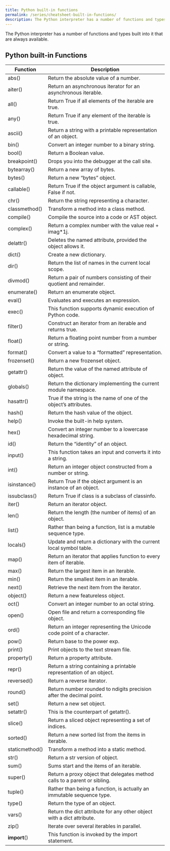 ```yaml
---
title: Python built-in functions
permalink: /series/cheatsheet-built-in-functions/
description: The Python interpreter has a number of functions and types built into it that are always available.
---
```



The Python interpreter has a number of functions and types built into it that are always available.

## Python built-in Functions

| Function                                                             | Description                                                               |
| -------------------------------------------------------------------- | ------------------------------------------------------------------------- |
| <router-link to='/builtin/abs'>abs()</router-link>                   | Return the absolute value of a number.                                    |
| <router-link to='/builtin/aiter'>aiter()</router-link>               | Return an asynchronous iterator for an asynchronous iterable.             |
| <router-link to='/builtin/all'>all()</router-link>                   | Return True if all elements of the iterable are true.                     |
| <router-link to='/builtin/any'>any()</router-link>                   | Return True if any element of the iterable is true.                       |
| <router-link to='/builtin/ascii'>ascii()</router-link>               | Return a string with a printable representation of an object.             |
| <router-link to='/builtin/bin'>bin()</router-link>                   | Convert an integer number to a binary string.                             |
| <router-link to='/builtin/bool'>bool()</router-link>                 | Return a Boolean value.                                                   |
| <router-link to='/builtin/breakpoint'>breakpoint()</router-link>     | Drops you into the debugger at the call site.                             |
| <router-link to='/builtin/bytearray'>bytearray()</router-link>       | Return a new array of bytes.                                              |
| <router-link to='/builtin/bytes'>bytes()</router-link>               | Return a new “bytes” object.                                              |
| <router-link to='/builtin/callable'>callable()</router-link>         | Return True if the object argument is callable, False if not.             |
| <router-link to='/builtin/chr'>chr()</router-link>                   | Return the string representing a character.                               |
| <router-link to='/builtin/classmethod'>classmethod()</router-link>   | Transform a method into a class method.                                   |
| <router-link to='/builtin/compile'>compile()</router-link>           | Compile the source into a code or AST object.                             |
| <router-link to='/builtin/complex'>complex()</router-link>           | Return a complex number with the value real + imag\*1j.                   |
| <router-link to='/builtin/delattr'>delattr()</router-link>           | Deletes the named attribute, provided the object allows it.               |
| <router-link to='/builtin/dict'>dict()</router-link>                 | Create a new dictionary.                                                  |
| <router-link to='/builtin/dir'>dir()</router-link>                   | Return the list of names in the current local scope.                      |
| <router-link to='/builtin/divmod'>divmod()</router-link>             | Return a pair of numbers consisting of their quotient and remainder.      |
| <router-link to='/builtin/enumerate'>enumerate()</router-link>       | Return an enumerate object.                                               |
| <router-link to='/builtin/eval'>eval()</router-link>                 | Evaluates and executes an expression.                                     |
| <router-link to='/builtin/exec'>exec()</router-link>                 | This function supports dynamic execution of Python code.                  |
| <router-link to='/builtin/filter'>filter()</router-link>             | Construct an iterator from an iterable and returns true.                  |
| <router-link to='/builtin/float'>float()</router-link>               | Return a floating point number from a number or string.                   |
| <router-link to='/builtin/format'>format()</router-link>             | Convert a value to a “formatted” representation.                          |
| <router-link to='/builtin/frozenset'>frozenset()</router-link>       | Return a new frozenset object.                                            |
| <router-link to='/builtin/getattr'>getattr()</router-link>           | Return the value of the named attribute of object.                        |
| <router-link to='/builtin/globals'>globals()</router-link>           | Return the dictionary implementing the current module namespace.          |
| <router-link to='/builtin/hasattr'>hasattr()</router-link>           | True if the string is the name of one of the object’s attributes.         |
| <router-link to='/builtin/hash'>hash()</router-link>                 | Return the hash value of the object.                                      |
| <router-link to='/builtin/help'>help()</router-link>                 | Invoke the built-in help system.                                          |
| <router-link to='/builtin/hex'>hex()</router-link>                   | Convert an integer number to a lowercase hexadecimal string.              |
| <router-link to='/builtin/id'>id()</router-link>                     | Return the “identity” of an object.                                       |
| <router-link to='/builtin/input'>input()</router-link>               | This function takes an input and converts it into a string.               |
| <router-link to='/builtin/int'>int()</router-link>                   | Return an integer object constructed from a number or string.             |
| <router-link to='/builtin/isinstance'>isinstance()</router-link>     | Return True if the object argument is an instance of an object.           |
| <router-link to='/builtin/issubclass'>issubclass()</router-link>     | Return True if class is a subclass of classinfo.                          |
| <router-link to='/builtin/iter'>iter()</router-link>                 | Return an iterator object.                                                |
| <router-link to='/builtin/len'>len()</router-link>                   | Return the length (the number of items) of an object.                     |
| <router-link to='/builtin/list'>list()</router-link>                 | Rather than being a function, list is a mutable sequence type.            |
| <router-link to='/builtin/locals'>locals()</router-link>             | Update and return a dictionary with the current local symbol table.       |
| <router-link to='/builtin/map'>map()</router-link>                   | Return an iterator that applies function to every item of iterable.       |
| <router-link to='/builtin/max'>max()</router-link>                   | Return the largest item in an iterable.                                   |
| <router-link to='/builtin/min'>min()</router-link>                   | Return the smallest item in an iterable.                                  |
| <router-link to='/builtin/next'>next()</router-link>                 | Retrieve the next item from the iterator.                                 |
| <router-link to='/builtin/object'>object()</router-link>             | Return a new featureless object.                                          |
| <router-link to='/builtin/oct'>oct()</router-link>                   | Convert an integer number to an octal string.                             |
| <router-link to='/builtin/open'>open()</router-link>                 | Open file and return a corresponding file object.                         |
| <router-link to='/builtin/ord'>ord()</router-link>                   | Return an integer representing the Unicode code point of a character.     |
| <router-link to='/builtin/pow'>pow()</router-link>                   | Return base to the power exp.                                             |
| <router-link to='/builtin/print'>print()</router-link>               | Print objects to the text stream file.                                    |
| <router-link to='/builtin/property'>property()</router-link>         | Return a property attribute.                                              |
| <router-link to='/builtin/repr'>repr()</router-link>                 | Return a string containing a printable representation of an object.       |
| <router-link to='/builtin/reversed'>reversed()</router-link>         | Return a reverse iterator.                                                |
| <router-link to='/builtin/round'>round()</router-link>               | Return number rounded to ndigits precision after the decimal point.       |
| <router-link to='/builtin/set'>set()</router-link>                   | Return a new set object.                                                  |
| <router-link to='/builtin/setattr'>setattr()</router-link>           | This is the counterpart of getattr().                                     |
| <router-link to='/builtin/slice'>slice()</router-link>               | Return a sliced object representing a set of indices.                     |
| <router-link to='/builtin/sorted'>sorted()</router-link>             | Return a new sorted list from the items in iterable.                      |
| <router-link to='/builtin/staticmethod'>staticmethod()</router-link> | Transform a method into a static method.                                  |
| <router-link to='/builtin/str'>str()</router-link>                   | Return a str version of object.                                           |
| <router-link to='/builtin/sum'>sum()</router-link>                   | Sums start and the items of an iterable.                                  |
| <router-link to='/builtin/super'>super()</router-link>               | Return a proxy object that delegates method calls to a parent or sibling. |
| <router-link to='/builtin/tuple'>tuple()</router-link>               | Rather than being a function, is actually an immutable sequence type.     |
| <router-link to='/builtin/type'>type()</router-link>                 | Return the type of an object.                                             |
| <router-link to='/builtin/vars'>vars()</router-link>                 | Return the dict attribute for any other object with a dict attribute.     |
| <router-link to='/builtin/zip'>zip()</router-link>                   | Iterate over several iterables in parallel.                               |
| <router-link to='/builtin/import'>**import**()</router-link>         | This function is invoked by the import statement.                         |
